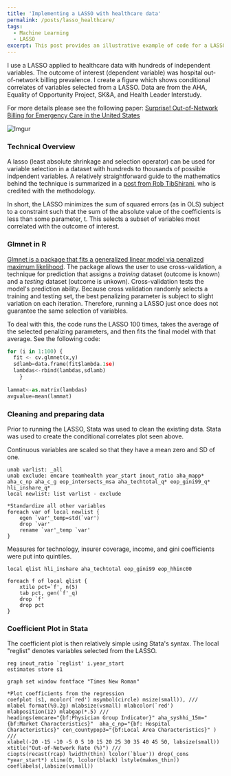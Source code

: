 ```yaml
---
title: 'Implementing a LASSO with healthcare data'
permalink: /posts/lasso_healthcare/
tags:
  - Machine Learning
  - LASSO
excerpt: This post provides an illustrative example of code for a LASSO applied to healthcare data with hundreds of independent variables. The outcome of interest (dependent variable) was hospital out-of-network billing prevalence.
---
```


I use a LASSO applied to healthcare data with hundreds of independent variables. The outcome of interest (dependent variable) was hospital out-of-network billing prevalence. I create a figure which shows conditional correlates of  variables selected from a LASSO. Data are from the AHA, Equality of Opportunity Project, SK&A, and Health Leader Interstudy.  

For more details please see the following paper: [Surprise! Out-of-Network Billing for Emergency Care in the United States](https://www.journals.uchicago.edu/doi/abs/10.1086/708819)

![Imgur](https://i.imgur.com/7dA0Lw0.png)


### Technical Overview
A lasso (least absolute shrinkage and selection operator) can be used for variable selection in a dataset with hundreds to thousands of possible indpendent variables. A relatively straightforward guide
to the mathematics behind the technique is summarized in a [post from Rob TibShirani](http://statweb.stanford.edu/~tibs/lasso/simple.html), who is credited with the methodology.

In short, the LASSO minimizes the sum of squared errors (as in OLS) subject to a constraint such that the sum of the absolute value of the coefficients is less than some parameter, t. This selects a subset of variables most correlated with the outcome of interest.

### Glmnet in R

[Glmnet is a package that fits a generalized linear model via penalized maximum likelihood](https://web.stanford.edu/~hastie/glmnet/glmnet_alpha.html).
The package allows the user to use cross-validation, a technique for prediction that assigns a *training* dataset (outcome is known) and a *testing* dataset (outcome is unkown). Cross-validation tests the model's prediction ability.
Because cross validation randomly selects a training and testing set, the best penalizing parameter is subject to slight variation on each iteration. Therefore, running a LASSO just once does not guarantee the same selection of variables.

To deal with this, the code runs the LASSO 100 times, takes the average of the selected penalizing parameters, and then fits the final model with that average. See the following code:

```Python
for (i in 1:100) {
  fit <- cv.glmnet(x,y)
  sdlamb=data.frame(fit$lambda.1se)
  lambdas<-rbind(lambdas,sdlamb)
    }
  
lammat<-as.matrix(lambdas)
avgvalue=mean(lammat)
```

### Cleaning and preparing data

Prior to running the LASSO, Stata was used to clean the existing data.
Stata was used to create the conditional correlates plot seen above. 

Continuous variables are scaled so that they have a mean zero and SD of one.

```
unab varlist: _all
unab exclude: emcare teamhealth year_start inout_ratio aha_mapp* aha_c_np aha_c_g eop_intersects_msa aha_techtotal_q* eop_gini99_q* hli_inshare_q*
local newlist: list varlist - exclude

*Standardize all other variables
foreach var of local newlist {
	egen `var'_temp=std(`var')
	drop `var'
	rename `var'_temp `var'
}
```

Measures for technology, insurer coverage, income, and gini coefficients were put into quintiles.

```
local qlist hli_inshare aha_techtotal eop_gini99 eop_hhinc00

foreach f of local qlist {
	xtile pct=`f', n(5)
	tab pct, gen(`f'_q)
	drop `f'
	drop pct
}
```

### Coefficient Plot in Stata
The coefficient plot is then relatively simple using Stata's syntax. The local "reglist" denotes variables selected from the LASSO.

```
reg inout_ratio `reglist' i.year_start
estimates store s1

graph set window fontface "Times New Roman"

*Plot coefficients from the regression
coefplot (s1, mcolor(`red') msymbol(circle) msize(small)), ///
mlabel format(%9.2g) mlabsize(vsmall) mlabcolor(`red') mlabposition(12) mlabgap(*.5) ///
headings(emcare="{bf:Physician Group Indicator}" aha_syshhi_15m="{bf:Market Characteristics}"  aha_c_np="{bf: Hospital Characteristics}" cen_countypop3="{bf:Local Area Characteristics}" ) ///
xlabel(-20 -15 -10 -5 0 5 10 15 20 25 30 35 40 45 50, labsize(small)) xtitle("Out-of-Network Rate (%)") ///
ciopts(recast(rcap) lwidth(thin) lcolor(`blue')) drop(_cons *year_start*) xline(0, lcolor(black) lstyle(makes_thin)) coeflabels(,labsize(vsmall)) 
```
